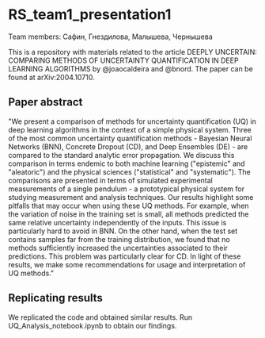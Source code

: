 # RS_team1_presentation1
Team members: Сафин, Гнездилова, Малышева, Чернышева

This is a repository with materials related to the article DEEPLY UNCERTAIN: COMPARING METHODS OF UNCERTAINTY QUANTIFICATION IN DEEP LEARNING ALGORITHMS by @joaocaldeira and @bnord. The paper can be found at arXiv:2004.10710.

## Paper abstract 
"We present a comparison of methods for uncertainty quantification (UQ) in deep learning algorithms in the context of a simple physical system. Three of the most common uncertainty quantification methods - Bayesian Neural Networks (BNN), Concrete Dropout (CD), and Deep Ensembles (DE) - are compared to the standard analytic error propagation. We discuss this comparison in terms endemic to both machine learning ("epistemic" and "aleatoric") and the physical sciences ("statistical" and "systematic"). The comparisons are presented in terms of simulated experimental measurements of a single pendulum - a prototypical physical system for studying measurement and analysis techniques. Our results highlight some pitfalls that may occur when using these UQ methods. For example, when the variation of noise in the training set is small, all methods predicted the same relative uncertainty independently of the inputs. This issue is particularly hard to avoid in BNN. On the other hand, when the test set contains samples far from the training distribution, we found that no methods sufficiently increased the uncertainties associated to their predictions. This problem was particularly clear for CD. In light of these results, we make some recommendations for usage and interpretation of UQ methods."

## Replicating results
We replicated the code and obtained similar results. Run UQ_Analysis_notebook.ipynb to obtain our findings.



